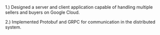 1.) Designed a server and client application capable of handling multiple sellers and buyers on Google Cloud.

2.) Implemented Protobuf and GRPC for communication in the distributed system.


